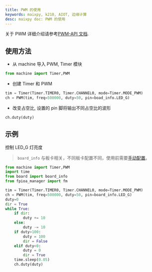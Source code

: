 ```yaml
---
title: PWM 的使用
keywords: maixpy, k210, AIOT, 边缘计算
desc: maixpy doc: PWM 的使用
---
```



关于 PWM 详细介绍请参考[PWM-API 文档](../../api_reference/machine/pwm.md).

## 使用方法

* 从 machine 导入 PWM, Timer 模块

```python
from machine import Timer,PWM
```

* 创建 Timer 和 PWM

```python
tim = Timer(Timer.TIMER0, Timer.CHANNEL0, mode=Timer.MODE_PWM)
ch = PWM(tim, freq=500000, duty=50, pin=boad_info.LED_G)
```

* 改变占空比, 设置的 pin 脚将输出不同占空比的波形

```python
ch.duty(duty)
```

## 示例

控制 LED_G 灯亮度

> `board_info` 与板卡相关，不同板卡配置不同，使用前需要[手动配置](../../api_reference/builtin_py/board_info.md)。

```python
from machine import Timer,PWM
import time
from board import board_info
from fpioa_manager import fm

tim = Timer(Timer.TIMER0, Timer.CHANNEL0, mode=Timer.MODE_PWM)
ch = PWM(tim, freq=500000, duty=50, pin=board_info.LED_G)
duty=0
dir = True
while True:
    if dir:
        duty += 10
    else:
        duty -= 10
    if duty>100:
        duty = 100
        dir = False
    elif duty<0:
        duty = 0
        dir = True
    time.sleep(0.05)
    ch.duty(duty)
```
